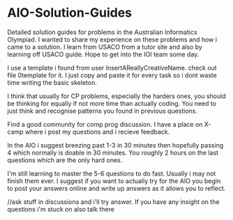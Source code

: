 # AIO-Solution-Guides
Detailed solution guides for problems in the Australian Informatics Olympiad. I wanted to share my experience on these problems and how i came to a solution. I learn from USACO from a tutor site and also by learning off USACO guide. Hope to get into the IOI team some day.


I use a template i found from user InsertAReallyCreativeName. check out file 0template for it. I just copy and paste it for every task so i dont waste time writing the basic skeleton.


I think that usually for CP problems, especially the harders ones, you should be thinking for equally if not more time than actually coding. You need to just think and recognise patterns you found in previous questions.

Find a good community for comp prog discussion. I have a place on X-camp where i post my questions and i recieve feedback.

In the AIO i suggest breezing past 1-3 in 30 minutes then hopefully passing 4 which normally is doable in 30 minutes. You roughly 2 hours on the last questions which are the only hard ones. 

I'm still learning to master the 5-6 questions to do fast. Usually i may not finish them ever. I suggest if you want to actually try for the AIO you begin to post your answers online and write up answers as it allows you to reflect. 

//ask stuff in discussions and i'll try answer. If you have any insight on the questions i'm stuck on also talk there
